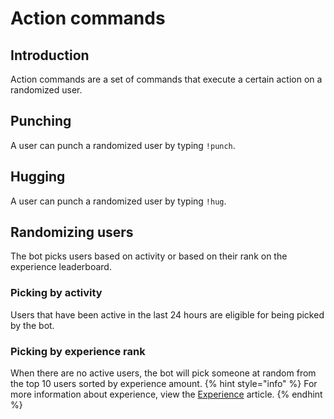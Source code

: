 # Action commands

## Introduction 
Action commands are a set of commands that execute a certain action on a randomized user.

## Punching
A user can punch a randomized user by typing `!punch`.

## Hugging
A user can punch a randomized user by typing `!hug`.

## Randomizing users
The bot picks users based on activity or based on their rank on the experience leaderboard.

### Picking by activity
Users that have been active in the last 24 hours are eligible for being picked by the bot.

### Picking by experience rank
When there are no active users, the bot will pick someone at random from the top 10 users sorted by experience amount.
{% hint style="info" %}
For more information about experience, view the [Experience](/Systems/experience.md) article.
{% endhint %}